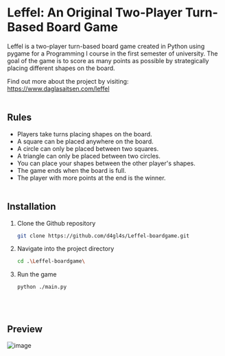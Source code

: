 # Leffel: An Original Two-Player Turn-Based Board Game

Leffel is a two-player turn-based board game created in Python using pygame for a Programming I course in the first semester of university. The goal of the game is to score as many points as possible by strategically placing different shapes on the board.

Find out more about the project by visiting: <a>https://www.daglasaitsen.com/leffel</a>
<br></br>


## Rules

* Players take turns placing shapes on the board.
* A square can be placed anywhere on the board.
* A circle can only be placed between two squares.
* A triangle can only be placed between two circles.
* You can place your shapes between the other player's shapes.
* The game ends when the board is full.
* The player with more points at the end is the winner.
<br></br>

## Installation

1. Clone the Github repository
   
    ```bash
    git clone https://github.com/d4gl4s/Leffel-boardgame.git
    ```
    
3. Navigate into the project directory
   
    ```bash
    cd .\Leffel-boardgame\
    ```
    
5. Run the game
   
    ```bash
    python ./main.py
    ```
<br></br>
## Preview
![image](https://github.com/d4gl4s/Leffel-boardgame/assets/91371101/382670c2-ceae-469e-9335-db6b3d45395e)
